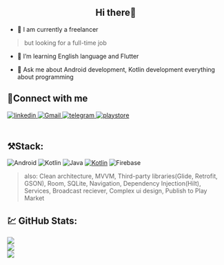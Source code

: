 ## <div align="center">Hi there👋</div>  

- 🔭 I am currently a freelancer 
> but looking for a full-time job

- 🌱 I’m learning English language and Flutter

- 💬 Ask me about Android development, Kotlin development everything about programming

## 🤝Connect with me  
<div align="start">
<a href="https://www.linkedin.com/in/azamat-mamadaliev-2bb463245/" target="_blank">
<img src=https://img.shields.io/badge/linkedin-%231E77B5.svg?&style=for-the-badge&logo=linkedin&logoColor=white alt=linkedin style="margin-bottom: 5px;" />
</a>
<a href="azamatmamadaliev862@gmail.com" target="_blank">
<img src=https://img.shields.io/badge/Gmail-D14836?style=for-the-badge&logo=gmail&logoColor=white alt=Gmail style="margin-bottom: 5px;" />
</a>  
 </a>
<a href="https://t.me/Mamadaliev_One" target="_blank">
<img src=https://img.shields.io/badge/Telegram-2CA5E0?style=for-the-badge&logo=telegram&logoColor=white? alt=telegram style="margin-bottom: 5px;" />
</a> 
</a>
<a href="https://play.google.com/store/apps/developer?id=MamadalievDev" target="_blank">
<img src=https://img.shields.io/badge/Google_Play-414141?style=for-the-badge&logo=google-play&logoColor=white alt=playstore style="margin-bottom: 5px;" />
</a> 
</div>  
<br/>  

## ⚒️Stack:
![Android](https://img.shields.io/badge/Android-3DDC84?style=for-the-badge&logo=android&logoColor=white) ![Kotlin](https://img.shields.io/badge/kotlin-%230095D5.svg?style=for-the-badge&logo=kotlin&logoColor=white) ![Java](https://img.shields.io/badge/java-%23ED8B00.svg?style=for-the-badge&logo=java&logoColor=white) <a href='https://kotlinlang.org/lp/mobile/' target="_blank"><img alt='Kotlin' src='https://img.shields.io/badge/KMM-100000?style=for-the-badge&logo=Kotlin&logoColor=482AB6&labelColor=A87ECA&color=A87ECA'/></a> ![Firebase](https://img.shields.io/badge/firebase-ffca28?style=for-the-badge&logo=firebase&logoColor=black)
> also: Clean architecture, MVVM, Third-party libraries(Glide, Retrofit, GSON), Room, SQLite, Navigation, Dependency Injection(Hilt), Services, Broadcast reciever, Complex ui design, Publish to Play Market

## 💹 GitHub Stats:
![](https://github-readme-stats.vercel.app/api?username=mamadaliev-dev&theme=blue-green&hide_border=false&include_all_commits=true&count_private=true)<br/>
![](https://github-readme-streak-stats.herokuapp.com/?user=mamadaliev-dev&theme=blue-green&hide_border=false)<br/>
![](https://github-readme-stats.vercel.app/api/top-langs/?username=mamadaliev-dev&theme=blue-green&hide_border=false&include_all_commits=true&count_private=true&layout=compact)

